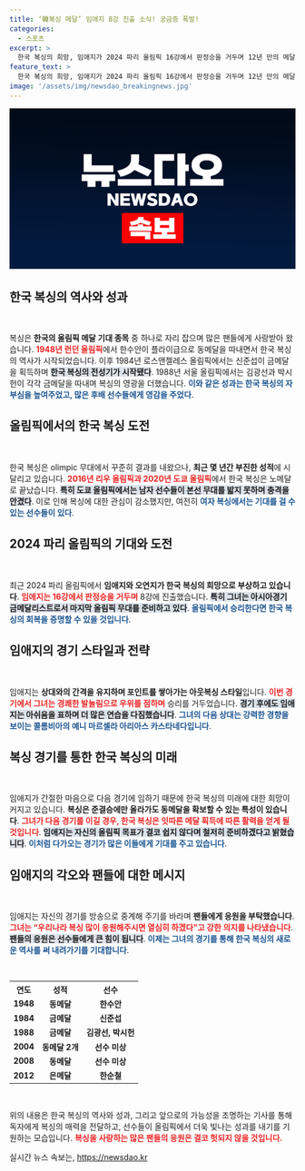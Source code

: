 ```yaml
---
title: ‘韓복싱 메달’ 임애지 8강 진출 소식! 궁금증 폭발!
categories:
  - 스포츠
excerpt: >
  한국 복싱의 희망, 임애지가 2024 파리 올림픽 16강에서 판정승을 거두며 12년 만의 메달 꿈을 키웠다! 그녀의 다음 상대는 누구? 올림픽 여자 복싱 역사에 남을 순간을 지켜보세요!
feature_text: >
  한국 복싱의 희망, 임애지가 2024 파리 올림픽 16강에서 판정승을 거두며 12년 만의 메달 꿈을 키웠다! 그녀의 다음 상대는 누구? 올림픽 여자 복싱 역사에 남을 순간을 지켜보세요!
image: '/assets/img/newsdao_breakingnews.jpg'
---
```


<p><img src="/assets/img/newsdao_breakingnews.jpg" alt="firstkoreanews 속보" /></p>

<h2 data-ke-size="size26">한국 복싱의 역사와 성과</h2>

<p data-ke-size="size16">&nbsp;</p>

<p>복싱은 <b>한국의 올림픽 메달 기대 종목</b> 중 하나로 자리 잡으며 많은 팬들에게 사랑받아 왔습니다. <b><span style="color: #ee2323;">1948년 런던 올림픽</span></b>에서 한수안이 플라이급으로 동메달을 따내면서 한국 복싱의 역사가 시작되었습니다. 이후 1984년 로스앤젤레스 올림픽에서는 신준섭이 금메달을 획득하며 <b><span style="background-color: #21538527;">한국 복싱의 전성기가 시작됐다</span></b>. 1988년 서울 올림픽에서는 김광선과 박시헌이 각각 금메달을 따내며 복싱의 영광을 더했습니다. <b><span style="color: #1a5490;">이와 같은 성과는 한국 복싱의 자부심을 높여주었고, 많은 후배 선수들에게 영감을 주었다</span></b>.</p>

<h2 data-ke-size="size26">올림픽에서의 한국 복싱 도전</h2>

<p data-ke-size="size16">&nbsp;</p>

<p>한국 복싱은 olimpic 무대에서 꾸준히 결과를 내왔으나, <b>최근 몇 년간 부진한 성적</b>에 시달리고 있습니다. <b><span style="color: #ee2323;">2016년 리우 올림픽과 2020년 도쿄 올림픽</span></b>에서 한국 복싱은 노메달로 끝났습니다. <b><span style="background-color: #21538527;">특히 도쿄 올림픽에서는 남자 선수들이 본선 무대를 밟지 못하며 충격을 안겼다</span></b>. 이로 인해 복싱에 대한 관심이 감소했지만, 여전히 <b><span style="color: #1a5490;">여자 복싱에서는 기대를 걸 수 있는 선수들이 있다</span></b>.</p>

<h2 data-ke-size="size26">2024 파리 올림픽의 기대와 도전</h2>

<p data-ke-size="size16">&nbsp;</p>

<p>최근 2024 파리 올림픽에서 <b>임애지와 오연지가 한국 복싱의 희망으로 부상하고 있습니다</b>. <b><span style="color: #ee2323;">임애지는 16강에서 판정승을 거두며</span></b> 8강에 진출했습니다. <b><span style="background-color: #21538527;">특히 그녀는 아시아경기 금메달리스트로서 마지막 올림픽 무대를 준비하고 있다</span></b>. <b><span style="color: #1a5490;">올림픽에서 승리한다면 한국 복싱의 회복을 증명할 수 있을 것입니다</span></b>.</p>

<h2 data-ke-size="size26">임애지의 경기 스타일과 전략</h2>

<p data-ke-size="size16">&nbsp;</p>

<p>임애지는 <b>상대와의 간격을 유지하며 포인트를 쌓아가는 아웃복싱 스타일</b>입니다. <b><span style="color: #ee2323;">이번 경기에서 그녀는 경쾌한 발놀림으로 우위를 점하며</span></b> 승리를 거두었습니다. <b><span style="background-color: #21538527;">경기 후에도 임애지는 아쉬움을 표하며 더 많은 연습을 다짐했습니다</span></b>. <b><span style="color: #1a5490;">그녀의 다음 상대는 강력한 경향을 보이는 콜롬비아의 예니 마르셀라 아리아스 카스타네다입니다</span></b>.</p>

<h2 data-ke-size="size26">복싱 경기를 통한 한국 복싱의 미래</h2>

<p data-ke-size="size16">&nbsp;</p>

<p>임애지가 간절한 마음으로 다음 경기에 임하기 때문에 한국 복싱의 미래에 대한 희망이 커지고 있습니다. <b>복싱은 준결승에만 올라가도 동메달을 확보할 수 있는 특성이 있습니다</b>. <b><span style="color: #ee2323;">그녀가 다음 경기를 이길 경우, 한국 복싱은 잇따른 메달 획득에 따른 활력을 얻게 될 것입니다</span></b>. <b><span style="background-color: #21538527;">임애지는 자신의 올림픽 목표가 결코 쉽지 않다며 철저히 준비하겠다고 밝혔습니다</span></b>. <b><span style="color: #1a5490;">이처럼 다가오는 경기가 많은 이들에게 기대를 주고 있습니다</span></b>.</p>

<h2 data-ke-size="size26">임애지의 각오와 팬들에 대한 메시지</h2>

<p data-ke-size="size16">&nbsp;</p>

<p>임애지는 자신의 경기를 방송으로 중계해 주기를 바라며 <b>팬들에게 응원을 부탁했습니다</b>. <b><span style="color: #ee2323;">그녀는 “우리나라 복싱 많이 응원해주시면 열심히 하겠다”고 강한 의지를 나타냈습니다</span></b>. <b><span style="background-color: #21538527;">팬들의 응원은 선수들에게 큰 힘이 됩니다</span></b>. <b><span style="color: #1a5490;">이제는 그녀의 경기를 통해 한국 복싱의 새로운 역사를 써 내려가기를 기대합니다</span></b>.</p>

<p data-ke-size="size16">&nbsp;</p>

<table>
    <tr>
        <th style="text-align: center; height: 17px;"><b>연도</b></th>
        <th style="text-align: center; height: 17px;"><b>성적</b></th>
        <th style="text-align: center; height: 17px;"><b>선수</b></th>
    </tr>
    <tr>
        <td style="text-align: center; height: 17px;"><b>1948</b></td>
        <td style="text-align: center; height: 17px;"><b>동메달</b></td>
        <td style="text-align: center; height: 17px;"><b>한수안</b></td>
    </tr>
    <tr>
        <td style="text-align: center; height: 17px;"><b>1984</b></td>
        <td style="text-align: center; height: 17px;"><b>금메달</b></td>
        <td style="text-align: center; height: 17px;"><b>신준섭</b></td>
    </tr>
    <tr>
        <td style="text-align: center; height: 17px;"><b>1988</b></td>
        <td style="text-align: center; height: 17px;"><b>금메달</b></td>
        <td style="text-align: center; height: 17px;"><b>김광선, 박시헌</b></td>
    </tr>
    <tr>
        <td style="text-align: center; height: 17px;"><b>2004</b></td>
        <td style="text-align: center; height: 17px;"><b>동메달 2개</b></td>
        <td style="text-align: center; height: 17px;"><b>선수 미상</b></td>
    </tr>
    <tr>
        <td style="text-align: center; height: 17px;"><b>2008</b></td>
        <td style="text-align: center; height: 17px;"><b>동메달</b></td>
        <td style="text-align: center; height: 17px;"><b>선수 미상</b></td>
    </tr>
    <tr>
        <td style="text-align: center; height: 17px;"><b>2012</b></td>
        <td style="text-align: center; height: 17px;"><b>은메달</b></td>
        <td style="text-align: center; height: 17px;"><b>한순철</b></td>
    </tr>
</table>

<p data-ke-size="size16">&nbsp;</p>

<p>위의 내용은 한국 복싱의 역사와 성과, 그리고 앞으로의 가능성을 조명하는 기사를 통해 독자에게 복싱의 매력을 전달하고, 선수들이 올림픽에서 더욱 빛나는 성과를 내기를 기원하는 모습입니다. <b><span style="color: #ee2323;">복싱을 사랑하는 많은 팬들의 응원은 결코 헛되지 않을 것입니다.</span></b></p>
실시간 뉴스 속보는, <a href="https://newsdao.kr" rel="dofollow">https://newsdao.kr</a>


